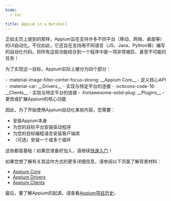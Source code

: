 ```yaml
---
hide:
  - toc

title: Appium in a Nutshell
---
```

正如主页上提到的那样，Appium旨在支持许多不同平台（移动、网络、桌面等）的UI自动化。不仅如此，它还旨在支持用不同语言（JS、Java、Python等）编写的自动化代码。将所有这些功能结合到一个程序中是一项非常艰巨、甚至不可能的任务！

为了实现这一目标，Appium实际上被分为四个部分：

<div class="grid cards" markdown>
-   :material-image-filter-center-focus-strong: __Appium Core__ - 定义核心API
-   :material-car: __Drivers__ - 实现与特定平台的连接
-   :octicons-code-16: __Clients__ - 实现与特定平台的连接
-   :fontawesome-solid-plug: __Plugins__ - 更改或扩展Appium的核心功能
</div>

因此，为了开始使用Appium自动化某些内容，您需要：
- 安装Appium本身
- 为您的目标平台安装驱动程序
- 为您的目标编程语言安装客户端库
- （可选）安装一个或多个插件

这些都是基础！如果您准备好加入，请继续[快速入门](../quickstart/index.md)！

如果您想了解有关其运作方式的更多详细信息，请参阅以下页面了解背景材料：

- [Appium Core](./appium.md)
- [Appium Drivers](./drivers.md)
- [Appium Clients](./clients.md)

最后，要了解Appium的起源，请查看[Appium项目历史](./history.md)。
